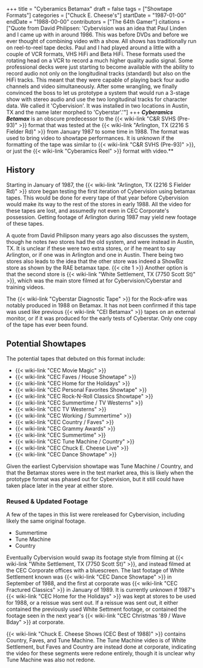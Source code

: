 +++
title = "Cyberamics Betamax"
draft = false
tags = ["Showtape Formats"]
categories = ["Chuck E. Cheese's"]
startDate = "1987-01-00"
endDate = "1988-00-00"
contributors = ["The 64th Gamer"]
citations = ["Quote from David Philipsen: 'Cybervision was an idea that Paul Linden and I came up with in around 1986. This was before DVDs and before we ever thought of combining video with a show. All shows has traditionally run on reel-to-reel tape decks. Paul and I had played around a little with a couple of VCR formats, VHS HiFi and Beta HiFi. These formats used the rotating head on a VCR to record a much higher quality audio signal. Some professional decks were just starting to become available with the ability to record audio not only on the longitudinal tracks (standard) but also on the HiFi tracks. This meant that they were capable of playing back four audio channels and video simultaneously. After some wrangling, we finally convinced the boss to let us prototype a system that would run a 3-stage show with stereo audio and use the two longitudinal tracks for character data. We called it 'Cybervision'. It was installed in two locations in Austin, TX and the name later morphed to 'Cyberstar'.'"]
+++
***Cyberamics Betamax*** is an obscure predecessor to the {{< wiki-link "C&R SVHS (Pre-93)" >}} format that was tested at the {{< wiki-link "Arlington, TX (2216 S Fielder Rd)" >}} from January 1987 to some time in 1988.
The format was used to bring video to showtape performances. It is unknown if the formatting of the tape was similar to {{< wiki-link "C&R SVHS (Pre-93)" >}}, or just the {{< wiki-link "Cyberamics Reel" >}} format with video.**

## History

Starting in January of 1987, the {{< wiki-link "Arlington, TX (2216 S Fielder Rd)" >}} store began testing the first iteration of Cybervision using betamax tapes. This would be done for every tape of that year before Cybervision would make its way to the rest of the stores in early 1988. All the video for these tapes are lost, and assumedly not even in CEC Corporate's possession. Getting footage of Arlington during 1987 may yield new footage of these tapes.

A quote from David Philipson many years ago also discusses the system, though he notes *two* stores had the old system, and were instead in Austin, TX. It is unclear if these were two extra stores, or if he meant to say Arlington, or if one was in Arlington and one in Austin. There being two stores also leads to the idea that the other store was indeed a ShowBiz store as shown by the RAE betamax tape. {{< cite 1 >}} Another option is that the second store is {{< wiki-link "White Settlement, TX (7750 Scott St)" >}}, which was the main store filmed at for Cybervision/Cyberstar and training videos.

The {{< wiki-link "Cyberstar Diagnostic Tape" >}} for the Rock-afire was notably produced in 1988 on Betamax. It has not been confirmed if this tape was used like previous {{< wiki-link "CEI Betamax" >}} tapes on an external monitor, or if it was produced for the early tests of Cyberstar. Only one copy of the tape has ever been found.

## Potential Showtapes
The potential tapes that debuted on this format include:
- {{< wiki-link "CEC Movie Magic" >}}
- {{< wiki-link "CEC Faves / House Showtape" >}}
- {{< wiki-link "CEC Home for the Holidays" >}}
- {{< wiki-link "CEC Personal Favorites Showtape" >}}
- {{< wiki-link "CEC Rock-N-Roll Classics Showtape" >}}
- {{< wiki-link "CEC Summertime / TV Westerns" >}}
- {{< wiki-link "CEC TV Westerns" >}}
- {{< wiki-link "CEC Working / Summertime" >}}
- {{< wiki-link "CEC Country / Faves" >}}
- {{< wiki-link "CEC Grammy Awards" >}}
- {{< wiki-link "CEC Summertime" >}}
- {{< wiki-link "CEC Tune Machine / Country" >}}
- {{< wiki-link "CEC Chuck E. Cheese Live" >}}
- {{< wiki-link "CEC Dance Showtape" >}}

Given the earliest Cybervision showtape was Tune Machine / Country, and that the Betamax stores were in the test market area, this is likely when the prototype format was phased out for Cybervision, but it still could have taken place later in the year at either store.

### Reused & Updated Footage

A few of the tapes in this list were rereleased for Cybervision, including likely the same original footage.

- Summertime
- Tune Machine
- Country

Eventually Cybervision would swap its footage style from filming at {{< wiki-link "White Settlement, TX (7750 Scott St)" >}}, and instead filmed at the CEC Corporate offices with a bluescreen. The last footage of White Settlement known was {{< wiki-link "CEC Dance Showtape" >}} in September of 1988, and the first at corporate was {{< wiki-link "CEC Fractured Classics" >}} in January of 1989. It is currently unknown if 1987's {{< wiki-link "CEC Home for the Holidays" >}} was kept at stores to be used for 1988, or a reissue was sent out. If a reissue was sent out, it either contained the previously used White Settment footage, or contained the footage seen in the next year's {{< wiki-link "CEC Christmas '89 / Wave Bday" >}} at corporate.

{{< wiki-link "Chuck E. Cheese Shows (CEC Best of 1988)" >}} contains Country, Faves, and Tune Machine. The Tune Machine video is of White Settlement, but Faves and Country are instead done at corporate, indicating the video for these segments were redone entirely, though it is unclear why Tune Machine was also not redone.

